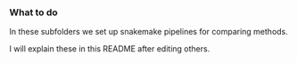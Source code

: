 ### What to do

In these subfolders we set up snakemake pipelines for comparing methods.

I will explain these in this README after editing others.